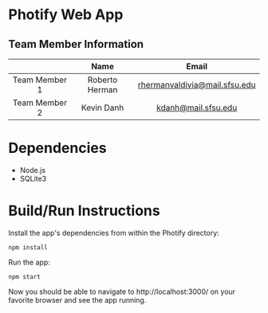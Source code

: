 # Photify Web App

## Team  Member Information

|               | Name          | Email         |
|:-------------:|:-------------:|:-------------:|
| Team Member 1 | Roberto Herman| rhermanvaldivia@mail.sfsu.edu|
| Team Member 2 | Kevin Danh    | kdanh@mail.sfsu.edu          |

# Dependencies

- Node.js
- SQLite3

# Build/Run Instructions

Install the app's dependencies from within the Photify directory:
```
npm install

```

Run the app:
```
npm start
```
Now you should be able to navigate to http://localhost:3000/ on your favorite browser and see the app running.
